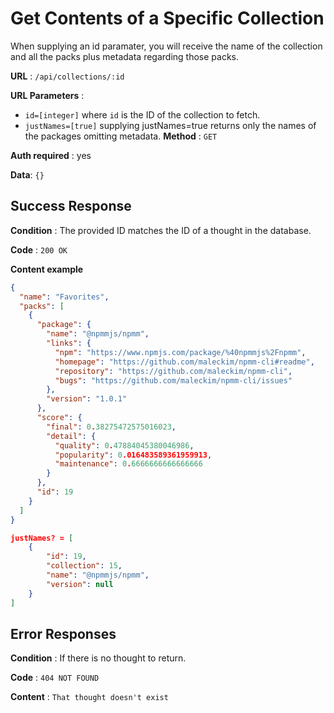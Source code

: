 # Get Contents of a Specific Collection

When supplying an id paramater, you will receive the name of the collection and all the packs plus metadata regarding those packs.

**URL** : `/api/collections/:id`

**URL Parameters** :

- `id=[integer]` where `id` is the ID of the collection to fetch.
- `justNames=[true]` supplying justNames=true returns only the names of the packages omitting metadata.
  **Method** : `GET`

**Auth required** : yes

**Data**: `{}`

## Success Response

**Condition** : The provided ID matches the ID of a thought in the database.

**Code** : `200 OK`

**Content example**

```json
{
  "name": "Favorites",
  "packs": [
    {
      "package": {
        "name": "@npmmjs/npmm",
        "links": {
          "npm": "https://www.npmjs.com/package/%40npmmjs%2Fnpmm",
          "homepage": "https://github.com/maleckim/npmm-cli#readme",
          "repository": "https://github.com/maleckim/npmm-cli",
          "bugs": "https://github.com/maleckim/npmm-cli/issues"
        },
        "version": "1.0.1"
      },
      "score": {
        "final": 0.38275472575016023,
        "detail": {
          "quality": 0.47884045380046986,
          "popularity": 0.016483589361959913,
          "maintenance": 0.6666666666666666
        }
      },
      "id": 19
    }
  ]
}

justNames? = [
    {
        "id": 19,
        "collection": 15,
        "name": "@npmmjs/npmm",
        "version": null
    }
]


```

## Error Responses

**Condition** : If there is no thought to return.

**Code** : `404 NOT FOUND`

**Content** : `That thought doesn't exist`
